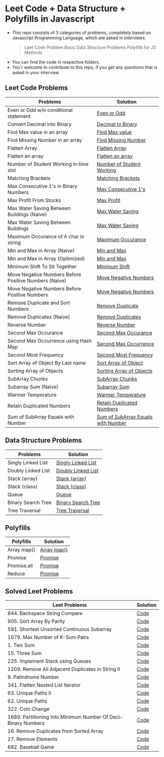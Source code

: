 # Leet Code + Data Structure + Polyfills in Javascript

- This repo consists of 3 categories of problems, completely based on Javascript Programming Language, which are asked in interviews.
  > Leet Code Problem
  > Basic Data Structure Problems
  > Polyfills for JS Methods
- You can find the code in respective folders.
- You'r welcome to contribute to this repo, if you get any questions that is asked in your interview.

## Leet Code Problems

| Problems                                              | Solution                                                                                                  |
| ----------------------------------------------------- | --------------------------------------------------------------------------------------------------------- |
| Even or Odd w/o conditional statement                 | [Even or Odd](./javascript-problems/even-or-odd-without-condition.js)                                     |
| Convert Decimal into Binary                           | [Decimal to Binary](./javascript-problems/Convert-Decimal-into-Binary.js)                                 |
| Find Max value in an array                            | [Find Max value](./javascript-problems/Find-Max-value-in-an-array.js)                                     |
| Find Missing Number in an array                       | [Find Missing Number](./javascript-problems/Find-Missing-Number-in-an-array.js)                           |
| Flatten Array                                         | [Flatten Array](./javascript-problems/Flatten-Array.js)                                                   |
| Flatten an array                                      | [Flatten an array](./javascript-problems/Flatten-an-array.js)                                             |
| Number of Student Working in time slot                | [Number of Student Working](./javascript-problems/MMT:-Number-of-Student-Working-in-time-slot.js)         |
| Matching Brackets                                     | [Matching Brackets](./javascript-problems/Matching-Brackets.js)                                           |
| Max Consecutive 1's in Binary Numbers                 | [Max Consecutive 1's](./javascript-problems/Max-Consecutive-1's-in-Binary-Numbers.js)                     |
| Max Profit From Stocks                                | [Max Profit](./javascript-problems/Max-Profit-From-Stocks.js)                                             |
| Max Water Saving Between Buildings (Naive)            | [Max Water Saving](<./javascript-problems/Max-Water-Saving-Between-Buildings-(Naive).js>)                 |
| Max Water Saving Between Buildings                    | [Max Water Saving](./javascript-problems/Max-Water-Saving-Between-Buildings.js)                           |
| Maximum Occurance of A char in string                 | [Maximum Occurance](./javascript-problems/Maximum-Occurance-of-A-char-in-string.js)                       |
| Min and Max in Array (Naive)                          | [Min and Max](<./javascript-problems/Min-and-Max-in-Array-(Naive).js>)                                    |
| Min and Max in Array (Optimized)                      | [Min and Max](<./javascript-problems/Min-and-Max-in-Array-(Optimized).js>)                                |
| Minimum Shift To Sit Together                         | [Minimum Shift](./javascript-problems/Minimum-Shift-To-Sit-Together.js)                                   |
| Move Negative Numbers Before Positive Numbers (Naive) | [Move Negative Numbers](<./javascript-problems/Move-Negative-Numbers-Before-Positive-Numbers-(Naive).js>) |
| Move Negative Numbers Before Positive Numbers         | [Move Negative Numbers](./javascript-problems/Move-Negative-Numbers-Before-Positive-Numbers.js)           |
| Remove Duplicate and Sort Numbers                     | [Remove Duplicate](./javascript-problems/Remove-Duplicate-and-Sort-Numbers.js)                            |
| Remove Duplicates (Naive)                             | [Remove Duplicates](<./javascript-problems/Remove-Duplicates-(Naive).js>)                                 |
| Reverse Number                                        | [Reverse Number](./javascript-problems/Reverse-Number.js)                                                 |
| Second Max Occurance                                  | [Second Max Occurance](./javascript-problems/Second-Max-Occurance.js)                                     |
| Second Max Occurrence using Hash Map                  | [Second Max Occurrence](./javascript-problems/Second-Max-Occurrence-using-Hash-Map.js)                    |
| Second Most Frequency                                 | [Second Most Frequency](./javascript-problems/Second-Most-Frequency.js)                                   |
| Sort Array of Object By Last name                     | [Sort Array of Object](./javascript-problems/Sort-Array-of-Object-By-Last-name.js)                        |
| Sorting Array of Objects                              | [Sorting Array of Objects](./javascript-problems/Sorting-Array-of-Objects.js)                             |
| SubArray Chunks                                       | [SubArray Chunks](./javascript-problems/SubArray-Chunks.js)                                               |
| Subarray Sum (Naive)                                  | [Subarray Sum](<./javascript-problems/Subarray-Sum-(Naive).js>)                                           |
| Warmer Temperature                                    | [Warmer Temperature](./javascript-problems/Warmer-Temperature.js)                                         |
| Retain Duplicated Numbers                             | [Retain Duplicated Numbers](./javascript-problems/Retain-Duplicated-Numbers.js)                           |
| Sum of SubArray Equals with Number                    | [Sum of SubArray Equals with Number](./javascript-problems/sum-of-subArray-to-a-value.js)                 |

## Data Structure Problems

| Problems           | Solution                                                        |
| ------------------ | --------------------------------------------------------------- |
| Singly Linked List | [Singly Linked List](./data-structures/1-singly-linked-list.js) |
| Doubly Linked List | [Doubly Linked List](./data-structures/2-doubly-linked-list.js) |
| Stack (array)      | [Stack (array)](./data-structures/3-stack-using-array.js)       |
| Stack (class)      | [Stack (class)](./data-structures/4-stack-using-class.js)       |
| Queue              | [Queue](./data-structures/5-queue-using-class.js)               |
| Binary Search Tree | [Binary Search Tree](./polyfills/6-binary-search-tree.js)       |
| Tree Traversal     | [Tree Traversal](./data-structures/7-tree-traversal.js)         |

## Polyfills

| Polyfills   | Solution                              |
| ----------- | ------------------------------------- |
| Array map() | [Array map()](./polyfills/map.js)     |
| Promise     | [Promise](./polyfills/promise.js)     |
| Promise.all | [Promise](./polyfills/promise.all.js) |
| Reduce      | [Promise](./polyfills/reduce.js)      |

## Solved Leet Problems

| Leet Problems                                                 | Solution                                                                          |
| ------------------------------------------------------------- | --------------------------------------------------------------------------------- |
| 844. Backspace String Compare                                 | [Code](./leet-solution/844.BackspaceStringCompare.js)                             |
| 905. Sort Array By Parity                                     | [Code](./leet-solution/905.SortArrayByParity.js)                                  |
| 581. Shortest Unsorted Continuous Subarray                    | [Code](./leet-solution/581.ShortestUnsortedContinuousSubarray)                    |
| 1679. Max Number of K-Sum Pairs                               | [Code](./leet-solution/1679.MaxNumberofK-SumPairs.js)                             |
| 1. Two Sum                                                    | [Code](./leet-solution/1.TwoSum.js)                                               |
| 15. Three Sum                                                 | [Code](./leet-solution/15.3Sum.js)                                                |
| 225. Implement Stack using Queues                             | [Code](./leet-solution/225.ImplementStackusingQueues.js)                          |
| 1209. Remove All Adjacent Duplicates in String II             | [Code](./leet-solution/1209.RemoveAllAdjacentDuplicatesinStringII.js)             |
| 9. Palindrome Number                                          | [Code](./leet-solution/9.PalindromeNumber.js)                                     |
| 341. Flatten Nested List Iterator                             | [Code](./leet-solution/341.FlattenNestedListIterator.js)                          |
| 63. Unique Paths II                                           | [Code](./leet-solution/63.UniquePathsII.js)                                       |
| 62. Unique Paths                                              | [Code](./leet-solution/62.UniquePaths.js)                                         |
| 322. Coin Change                                              | [Code](./leet-solution/322.CoinChange.js)                                         |
| 1689. Partitioning Into Minimum Number Of Deci-Binary Numbers | [Code](./leet-solution/1689.PartitioningIntoMinimumNumberOfDeci-BinaryNumbers.js) |
| 26. Remove Duplicates from Sorted Array                       | [Code](./leet-solution/26.Remove_Duplicates_from_Sorted_Array.js)                 |
| 27. Remove Elements                                           | [Code](./leet-solution/27.Remove_Element.js)                                      |
| 682. Baseball Game                                            | [Code](./leet-solution/682.Baseball_Game)                                         |
